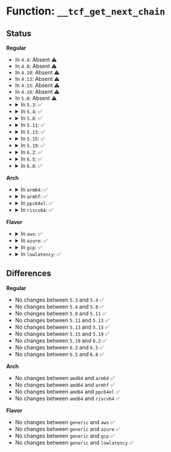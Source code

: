 # Function: <code>__tcf_get_next_chain</code>

## Status
<b>Regular</b>
<ul>
<li>
In <code>4.4</code>: Absent ⚠️
</li>
<li>
In <code>4.8</code>: Absent ⚠️
</li>
<li>
In <code>4.10</code>: Absent ⚠️
</li>
<li>
In <code>4.13</code>: Absent ⚠️
</li>
<li>
In <code>4.15</code>: Absent ⚠️
</li>
<li>
In <code>4.18</code>: Absent ⚠️
</li>
<li>
In <code>5.0</code>: Absent ⚠️
</li>
<li>
<details>
<summary>In <code>5.3</code>: ✅</summary>

```c
struct tcf_chain *__tcf_get_next_chain(struct tcf_block *block, struct tcf_chain *chain);
```

**Collision:** Unique Static

**Inline:** No

**Transformation:** False

**Instances:**

```
In net/sched/cls_api.c (ffffffff8195d320)
Location: net/sched/cls_api.c:1030
Inline: False
Direct callers:
  - net/sched/cls_api.c:tc_dump_tfilter
  - net/sched/cls_api.c:tc_dump_tfilter
  - net/sched/cls_api.c:tcf_block_playback_offloads
  - net/sched/cls_api.c:tcf_block_playback_offloads
```
**Symbols:**

```
ffffffff8195d320-ffffffff8195d3a1: __tcf_get_next_chain (STB_LOCAL)
```
</details>
</li>
<li>
<details>
<summary>In <code>5.4</code>: ✅</summary>

```c
struct tcf_chain *__tcf_get_next_chain(struct tcf_block *block, struct tcf_chain *chain);
```

**Collision:** Unique Static

**Inline:** No

**Transformation:** False

**Instances:**

```
In net/sched/cls_api.c (ffffffff81993820)
Location: net/sched/cls_api.c:944
Inline: False
Direct callers:
  - net/sched/cls_api.c:tc_dump_tfilter
  - net/sched/cls_api.c:tc_dump_tfilter
  - net/sched/cls_api.c:tcf_block_playback_offloads
  - net/sched/cls_api.c:tcf_block_playback_offloads
```
**Symbols:**

```
ffffffff81993820-ffffffff819938a1: __tcf_get_next_chain (STB_LOCAL)
```
</details>
</li>
<li>
<details>
<summary>In <code>5.8</code>: ✅</summary>

```c
struct tcf_chain *__tcf_get_next_chain(struct tcf_block *block, struct tcf_chain *chain);
```

**Collision:** Unique Static

**Inline:** No

**Transformation:** False

**Instances:**

```
In net/sched/cls_api.c (ffffffff81a6b8c0)
Location: net/sched/cls_api.c:907
Inline: False
Direct callers:
  - net/sched/cls_api.c:tc_dump_tfilter
  - net/sched/cls_api.c:tc_dump_tfilter
  - net/sched/cls_api.c:tcf_block_playback_offloads
  - net/sched/cls_api.c:tcf_block_playback_offloads
  - net/sched/cls_api.c:__tcf_block_put
  - net/sched/cls_api.c:__tcf_block_put
```
**Symbols:**

```
ffffffff81a6b8c0-ffffffff81a6b941: __tcf_get_next_chain (STB_LOCAL)
```
</details>
</li>
<li>
<details>
<summary>In <code>5.11</code>: ✅</summary>

```c
struct tcf_chain *__tcf_get_next_chain(struct tcf_block *block, struct tcf_chain *chain);
```

**Collision:** Unique Static

**Inline:** No

**Transformation:** False

**Instances:**

```
In net/sched/cls_api.c (ffffffff81a74030)
Location: net/sched/cls_api.c:909
Inline: False
Direct callers:
  - net/sched/cls_api.c:tc_dump_tfilter
  - net/sched/cls_api.c:tc_dump_tfilter
  - net/sched/cls_api.c:tcf_block_playback_offloads
  - net/sched/cls_api.c:tcf_block_playback_offloads
  - net/sched/cls_api.c:__tcf_block_put
  - net/sched/cls_api.c:__tcf_block_put
```
**Symbols:**

```
ffffffff81a74030-ffffffff81a740b1: __tcf_get_next_chain (STB_LOCAL)
```
</details>
</li>
<li>
<details>
<summary>In <code>5.13</code>: ✅</summary>

```c
struct tcf_chain *__tcf_get_next_chain(struct tcf_block *block, struct tcf_chain *chain);
```

**Collision:** Unique Static

**Inline:** No

**Transformation:** False

**Instances:**

```
In net/sched/cls_api.c (ffffffff81a5cb80)
Location: net/sched/cls_api.c:909
Inline: False
Direct callers:
  - net/sched/cls_api.c:tc_dump_tfilter
  - net/sched/cls_api.c:tc_dump_tfilter
  - net/sched/cls_api.c:tcf_block_playback_offloads
  - net/sched/cls_api.c:tcf_block_playback_offloads
  - net/sched/cls_api.c:__tcf_block_put
  - net/sched/cls_api.c:__tcf_block_put
```
**Symbols:**

```
ffffffff81a5cb80-ffffffff81a5cc01: __tcf_get_next_chain (STB_LOCAL)
```
</details>
</li>
<li>
<details>
<summary>In <code>5.15</code>: ✅</summary>

```c
struct tcf_chain *__tcf_get_next_chain(struct tcf_block *block, struct tcf_chain *chain);
```

**Collision:** Unique Static

**Inline:** No

**Transformation:** False

**Instances:**

```
In net/sched/cls_api.c (ffffffff81b15d30)
Location: net/sched/cls_api.c:910
Inline: False
Direct callers:
  - net/sched/cls_api.c:tc_dump_tfilter
  - net/sched/cls_api.c:tc_dump_tfilter
  - net/sched/cls_api.c:tcf_block_playback_offloads
  - net/sched/cls_api.c:tcf_block_playback_offloads
  - net/sched/cls_api.c:__tcf_block_put
  - net/sched/cls_api.c:__tcf_block_put
```
**Symbols:**

```
ffffffff81b15d30-ffffffff81b15db1: __tcf_get_next_chain (STB_LOCAL)
```
</details>
</li>
<li>
<details>
<summary>In <code>5.19</code>: ✅</summary>

```c
struct tcf_chain *__tcf_get_next_chain(struct tcf_block *block, struct tcf_chain *chain);
```

**Collision:** Unique Static

**Inline:** No

**Transformation:** False

**Instances:**

```
In net/sched/cls_api.c (ffffffff81c9d310)
Location: net/sched/cls_api.c:927
Inline: False
Direct callers:
  - net/sched/cls_api.c:tc_dump_tfilter
  - net/sched/cls_api.c:tc_dump_tfilter
  - net/sched/cls_api.c:tcf_block_playback_offloads
  - net/sched/cls_api.c:tcf_block_playback_offloads
  - net/sched/cls_api.c:__tcf_block_put
  - net/sched/cls_api.c:__tcf_block_put
```
**Symbols:**

```
ffffffff81c9d310-ffffffff81c9d39b: __tcf_get_next_chain (STB_LOCAL)
```
</details>
</li>
<li>
<details>
<summary>In <code>6.2</code>: ✅</summary>

```c
struct tcf_chain *__tcf_get_next_chain(struct tcf_block *block, struct tcf_chain *chain);
```

**Collision:** Unique Static

**Inline:** No

**Transformation:** False

**Instances:**

```
In net/sched/cls_api.c (ffffffff81e59800)
Location: net/sched/cls_api.c:929
Inline: False
Direct callers:
  - net/sched/cls_api.c:tc_dump_tfilter
  - net/sched/cls_api.c:tc_dump_tfilter
  - net/sched/cls_api.c:tcf_block_playback_offloads
  - net/sched/cls_api.c:tcf_block_playback_offloads
  - net/sched/cls_api.c:__tcf_block_put
  - net/sched/cls_api.c:__tcf_block_put
```
**Symbols:**

```
ffffffff81e59800-ffffffff81e5988b: __tcf_get_next_chain (STB_LOCAL)
```
</details>
</li>
<li>
<details>
<summary>In <code>6.5</code>: ✅</summary>

```c
struct tcf_chain *__tcf_get_next_chain(struct tcf_block *block, struct tcf_chain *chain);
```

**Collision:** Unique Static

**Inline:** No

**Transformation:** False

**Instances:**

```
In net/sched/cls_api.c (ffffffff81eb5230)
Location: net/sched/cls_api.c:1034
Inline: False
Direct callers:
  - net/sched/cls_api.c:tc_dump_tfilter
  - net/sched/cls_api.c:tc_dump_tfilter
  - net/sched/cls_api.c:tcf_block_playback_offloads
  - net/sched/cls_api.c:tcf_block_playback_offloads
  - net/sched/cls_api.c:__tcf_block_put
  - net/sched/cls_api.c:__tcf_block_put
```
**Symbols:**

```
ffffffff81eb5230-ffffffff81eb52cd: __tcf_get_next_chain (STB_LOCAL)
```
</details>
</li>
<li>
<details>
<summary>In <code>6.8</code>: ✅</summary>

```c
struct tcf_chain *__tcf_get_next_chain(struct tcf_block *block, struct tcf_chain *chain);
```

**Collision:** Unique Static

**Inline:** No

**Transformation:** False

**Instances:**

```
In net/sched/cls_api.c (ffffffff81f77ef0)
Location: net/sched/cls_api.c:1036
Inline: False
Direct callers:
  - net/sched/cls_api.c:tc_dump_tfilter
  - net/sched/cls_api.c:tc_dump_tfilter
  - net/sched/cls_api.c:tcf_block_playback_offloads
  - net/sched/cls_api.c:tcf_block_playback_offloads
  - net/sched/cls_api.c:__tcf_block_put
  - net/sched/cls_api.c:__tcf_block_put
```
**Symbols:**

```
ffffffff81f77ef0-ffffffff81f77f78: __tcf_get_next_chain (STB_LOCAL)
```
</details>
</li>
</ul>
<b>Arch</b>
<ul>
<li>
<details>
<summary>In <code>arm64</code>: ✅</summary>

```c
struct tcf_chain *__tcf_get_next_chain(struct tcf_block *block, struct tcf_chain *chain);
```

**Collision:** Unique Static

**Inline:** No

**Transformation:** False

**Instances:**

```
In net/sched/cls_api.c (ffff800010c3fbf0)
Location: net/sched/cls_api.c:944
Inline: False
Direct callers:
  - net/sched/cls_api.c:tc_dump_tfilter
  - net/sched/cls_api.c:tc_dump_tfilter
  - net/sched/cls_api.c:tcf_block_playback_offloads
  - net/sched/cls_api.c:tcf_block_playback_offloads
```
**Symbols:**

```
ffff800010c3fbf0-ffff800010c3fcac: __tcf_get_next_chain (STB_LOCAL)
```
</details>
</li>
<li>
<details>
<summary>In <code>armhf</code>: ✅</summary>

```c
struct tcf_chain *__tcf_get_next_chain(struct tcf_block *block, struct tcf_chain *chain);
```

**Collision:** Unique Static

**Inline:** No

**Transformation:** False

**Instances:**

```
In net/sched/cls_api.c (c0d518ac)
Location: net/sched/cls_api.c:944
Inline: False
Direct callers:
  - net/sched/cls_api.c:tc_dump_tfilter
  - net/sched/cls_api.c:tc_dump_tfilter
  - net/sched/cls_api.c:tcf_block_playback_offloads
  - net/sched/cls_api.c:tcf_block_playback_offloads
```
**Symbols:**

```
c0d518ac-c0d5194c: __tcf_get_next_chain (STB_LOCAL)
```
</details>
</li>
<li>
<details>
<summary>In <code>ppc64el</code>: ✅</summary>

```c
struct tcf_chain *__tcf_get_next_chain(struct tcf_block *block, struct tcf_chain *chain);
```

**Collision:** Unique Static

**Inline:** No

**Transformation:** False

**Instances:**

```
In net/sched/cls_api.c (c000000000d3a620)
Location: net/sched/cls_api.c:944
Inline: False
Direct callers:
  - net/sched/cls_api.c:tc_dump_tfilter
  - net/sched/cls_api.c:tc_dump_tfilter
  - net/sched/cls_api.c:tcf_block_playback_offloads
  - net/sched/cls_api.c:tcf_block_playback_offloads
```
**Symbols:**

```
c000000000d3a620-c000000000d3a724: __tcf_get_next_chain (STB_LOCAL)
```
</details>
</li>
<li>
<details>
<summary>In <code>riscv64</code>: ✅</summary>

```c
struct tcf_chain *__tcf_get_next_chain(struct tcf_block *block, struct tcf_chain *chain);
```

**Collision:** Unique Static

**Inline:** No

**Transformation:** False

**Instances:**

```
In net/sched/cls_api.c (ffffffe0007af7b2)
Location: net/sched/cls_api.c:944
Inline: False
Direct callers:
  - net/sched/cls_api.c:tc_dump_tfilter
  - net/sched/cls_api.c:tc_dump_tfilter
  - net/sched/cls_api.c:tcf_block_playback_offloads
  - net/sched/cls_api.c:tcf_block_playback_offloads
```
**Symbols:**

```
ffffffe0007af7b2-ffffffe0007af82c: __tcf_get_next_chain (STB_LOCAL)
```
</details>
</li>
</ul>
<b>Flavor</b>
<ul>
<li>
<details>
<summary>In <code>aws</code>: ✅</summary>

```c
struct tcf_chain *__tcf_get_next_chain(struct tcf_block *block, struct tcf_chain *chain);
```

**Collision:** Unique Static

**Inline:** No

**Transformation:** False

**Instances:**

```
In net/sched/cls_api.c (ffffffff81933690)
Location: net/sched/cls_api.c:944
Inline: False
Direct callers:
  - net/sched/cls_api.c:tc_dump_tfilter
  - net/sched/cls_api.c:tc_dump_tfilter
  - net/sched/cls_api.c:tcf_block_playback_offloads
  - net/sched/cls_api.c:tcf_block_playback_offloads
```
**Symbols:**

```
ffffffff81933690-ffffffff81933711: __tcf_get_next_chain (STB_LOCAL)
```
</details>
</li>
<li>
<details>
<summary>In <code>azure</code>: ✅</summary>

```c
struct tcf_chain *__tcf_get_next_chain(struct tcf_block *block, struct tcf_chain *chain);
```

**Collision:** Unique Static

**Inline:** No

**Transformation:** False

**Instances:**

```
In net/sched/cls_api.c (ffffffff818ed190)
Location: net/sched/cls_api.c:944
Inline: False
Direct callers:
  - net/sched/cls_api.c:tc_dump_tfilter
  - net/sched/cls_api.c:tc_dump_tfilter
  - net/sched/cls_api.c:tcf_block_playback_offloads
  - net/sched/cls_api.c:tcf_block_playback_offloads
```
**Symbols:**

```
ffffffff818ed190-ffffffff818ed211: __tcf_get_next_chain (STB_LOCAL)
```
</details>
</li>
<li>
<details>
<summary>In <code>gcp</code>: ✅</summary>

```c
struct tcf_chain *__tcf_get_next_chain(struct tcf_block *block, struct tcf_chain *chain);
```

**Collision:** Unique Static

**Inline:** No

**Transformation:** False

**Instances:**

```
In net/sched/cls_api.c (ffffffff81984820)
Location: net/sched/cls_api.c:944
Inline: False
Direct callers:
  - net/sched/cls_api.c:tc_dump_tfilter
  - net/sched/cls_api.c:tc_dump_tfilter
  - net/sched/cls_api.c:tcf_block_playback_offloads
  - net/sched/cls_api.c:tcf_block_playback_offloads
```
**Symbols:**

```
ffffffff81984820-ffffffff819848a1: __tcf_get_next_chain (STB_LOCAL)
```
</details>
</li>
<li>
<details>
<summary>In <code>lowlatency</code>: ✅</summary>

```c
struct tcf_chain *__tcf_get_next_chain(struct tcf_block *block, struct tcf_chain *chain);
```

**Collision:** Unique Static

**Inline:** No

**Transformation:** False

**Instances:**

```
In net/sched/cls_api.c (ffffffff819a6ea0)
Location: net/sched/cls_api.c:944
Inline: False
Direct callers:
  - net/sched/cls_api.c:tc_dump_tfilter
  - net/sched/cls_api.c:tc_dump_tfilter
  - net/sched/cls_api.c:tcf_block_playback_offloads
  - net/sched/cls_api.c:tcf_block_playback_offloads
```
**Symbols:**

```
ffffffff819a6ea0-ffffffff819a6f21: __tcf_get_next_chain (STB_LOCAL)
```
</details>
</li>
</ul>

## Differences
<b>Regular</b>
<ul>
<li>
No changes between <code>5.3</code> and <code>5.4</code> ✅
</li>
<li>
No changes between <code>5.4</code> and <code>5.8</code> ✅
</li>
<li>
No changes between <code>5.8</code> and <code>5.11</code> ✅
</li>
<li>
No changes between <code>5.11</code> and <code>5.13</code> ✅
</li>
<li>
No changes between <code>5.13</code> and <code>5.15</code> ✅
</li>
<li>
No changes between <code>5.15</code> and <code>5.19</code> ✅
</li>
<li>
No changes between <code>5.19</code> and <code>6.2</code> ✅
</li>
<li>
No changes between <code>6.2</code> and <code>6.5</code> ✅
</li>
<li>
No changes between <code>6.5</code> and <code>6.8</code> ✅
</li>
</ul>
<b>Arch</b>
<ul>
<li>
No changes between <code>amd64</code> and <code>arm64</code> ✅
</li>
<li>
No changes between <code>amd64</code> and <code>armhf</code> ✅
</li>
<li>
No changes between <code>amd64</code> and <code>ppc64el</code> ✅
</li>
<li>
No changes between <code>amd64</code> and <code>riscv64</code> ✅
</li>
</ul>
<b>Flavor</b>
<ul>
<li>
No changes between <code>generic</code> and <code>aws</code> ✅
</li>
<li>
No changes between <code>generic</code> and <code>azure</code> ✅
</li>
<li>
No changes between <code>generic</code> and <code>gcp</code> ✅
</li>
<li>
No changes between <code>generic</code> and <code>lowlatency</code> ✅
</li>
</ul>
